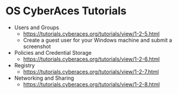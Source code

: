 # OS CyberAces Tutorials
* Users and Groups
   * <https://tutorials.cyberaces.org/tutorials/view/1-2-5.html>
   * Create a guest user for your Windows machine and submit a screenshot
* Policies and Credential Storage
   * <https://tutorials.cyberaces.org/tutorials/view/1-2-6.html>
* Registry
   * <https://tutorials.cyberaces.org/tutorials/view/1-2-7.html>
* Networking and Sharing
   * <https://tutorials.cyberaces.org/tutorials/view/1-2-8.html>